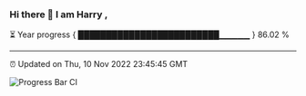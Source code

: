 ### Hi there 👋 I am Harry , 

⏳ Year progress { █████████████████████████▁▁▁▁▁ } 86.02 %

---

⏰ Updated on Thu, 10 Nov 2022 23:45:45 GMT

![Progress Bar CI](https://github.com/duykhang68/duykhang68/workflows/Progress%20Bar%20CI/badge.svg)
